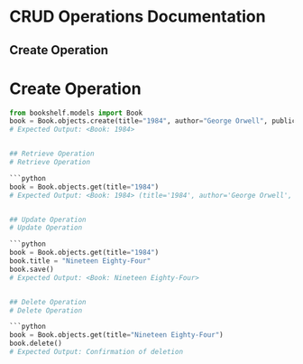 # CRUD Operations Documentation

## Create Operation
# Create Operation

```python
from bookshelf.models import Book
book = Book.objects.create(title="1984", author="George Orwell", publication_year=1949)
# Expected Output: <Book: 1984>


## Retrieve Operation
# Retrieve Operation

```python
book = Book.objects.get(title="1984")
# Expected Output: <Book: 1984> (title='1984', author='George Orwell', publication_year=1949)


## Update Operation
# Update Operation

```python
book = Book.objects.get(title="1984")
book.title = "Nineteen Eighty-Four"
book.save()
# Expected Output: <Book: Nineteen Eighty-Four>


## Delete Operation
# Delete Operation

```python
book = Book.objects.get(title="Nineteen Eighty-Four")
book.delete()
# Expected Output: Confirmation of deletion


